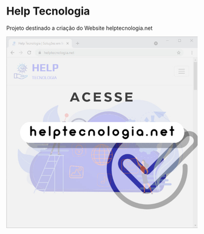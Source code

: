 # Help Tecnologia

Projeto destinado a criação do Website helptecnologia.net

![Example](img/site-help.jpg)
